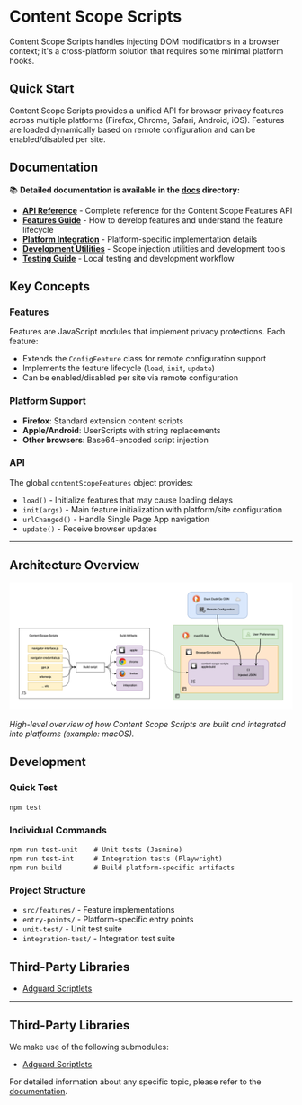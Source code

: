 # Content Scope Scripts

Content Scope Scripts handles injecting DOM modifications in a browser context; it's a cross-platform solution that requires some minimal platform hooks.

## Quick Start

Content Scope Scripts provides a unified API for browser privacy features across multiple platforms (Firefox, Chrome, Safari, Android, iOS). Features are loaded dynamically based on remote configuration and can be enabled/disabled per site.

## Documentation

📚 **Detailed documentation is available in the [docs](./docs/) directory:**

- **[API Reference](./docs/api-reference.md)** - Complete reference for the Content Scope Features API
- **[Features Guide](./docs/features-guide.md)** - How to develop features and understand the feature lifecycle  
- **[Platform Integration](./docs/platform-integration.md)** - Platform-specific implementation details
- **[Development Utilities](./docs/development-utilities.md)** - Scope injection utilities and development tools
- **[Testing Guide](./docs/testing-guide.md)** - Local testing and development workflow

## Key Concepts

### Features
Features are JavaScript modules that implement privacy protections. Each feature:
- Extends the `ConfigFeature` class for remote configuration support
- Implements the feature lifecycle (`load`, `init`, `update`)
- Can be enabled/disabled per site via remote configuration

### Platform Support
- **Firefox**: Standard extension content scripts
- **Apple/Android**: UserScripts with string replacements
- **Other browsers**: Base64-encoded script injection

### API
The global `contentScopeFeatures` object provides:
- `load()` - Initialize features that may cause loading delays
- `init(args)` - Main feature initialization with platform/site configuration
- `urlChanged()` - Handle Single Page App navigation
- `update()` - Receive browser updates

---

## Architecture Overview

![Content Scope Scripts architecture diagram](./docs/img/feature-explanation.png)

*High-level overview of how Content Scope Scripts are built and integrated into platforms (example: macOS).* 

## Development

### Quick Test
```shell
npm test
```

### Individual Commands
```shell
npm run test-unit    # Unit tests (Jasmine)
npm run test-int     # Integration tests (Playwright)  
npm run build        # Build platform-specific artifacts
```

### Project Structure
- `src/features/` - Feature implementations
- `entry-points/` - Platform-specific entry points
- `unit-test/` - Unit test suite
- `integration-test/` - Integration test suite

## Third-Party Libraries
- [Adguard Scriptlets](https://github.com/AdguardTeam/Scriptlets)

---

## Third-Party Libraries
We make use of the following submodules:
- [Adguard Scriptlets](https://github.com/AdguardTeam/Scriptlets) 

For detailed information about any specific topic, please refer to the [documentation](./docs/).
